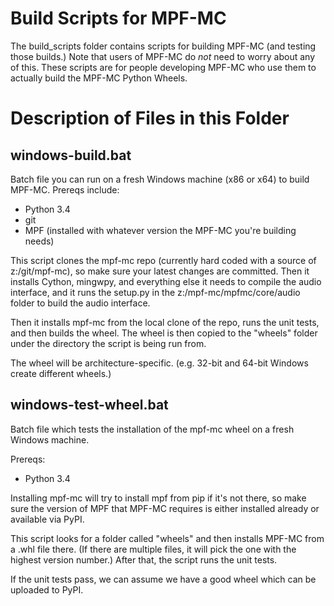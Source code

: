 Build Scripts for MPF-MC
========================

The build_scripts folder contains scripts for building MPF-MC (and testing those builds.) Note that
users of MPF-MC do *not* need to worry about any of this. These scripts are for people developing MPF-MC
who use them to actually build the MPF-MC Python Wheels.

Description of Files in this Folder
===================================

windows-build.bat
-----------------
Batch file you can run on a fresh Windows machine (x86 or x64) to build MPF-MC. Prereqs include:

* Python 3.4
* git
* MPF (installed with whatever version the MPF-MC you're building needs)

This script clones the mpf-mc repo (currently hard coded with a source of z:/git/mpf-mc), so make sure your latest
changes are committed. Then it installs Cython, mingwpy, and everything else it needs to compile the audio
interface, and it runs the setup.py in the z:/mpf-mc/mpfmc/core/audio folder to build the audio interface.

Then it installs mpf-mc from the local clone of the repo, runs the unit tests, and then builds the wheel.
The wheel is then copied to the "wheels" folder under the directory the script is being run from.

The wheel will be architecture-specific. (e.g. 32-bit and 64-bit Windows create different wheels.)

windows-test-wheel.bat
----------------------
Batch file which tests the installation of the mpf-mc wheel on a fresh Windows machine.

Prereqs:
* Python 3.4

Installing mpf-mc will try to install mpf from pip if it's not there, so make sure the version of MPF that MPF-MC
requires is either installed already or available via PyPI.

This script looks for a folder called "wheels" and then installs MPF-MC from a .whl file there. (If there
are multiple files, it will pick the one with the highest version number.) After that, the script
runs the unit tests.

If the unit tests pass, we can assume we have a good wheel which can be uploaded to PyPI.
